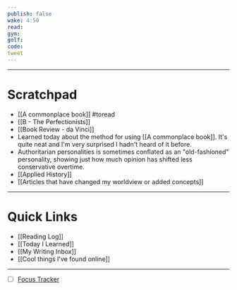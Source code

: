 ```yaml
---
publish: false
wake: 4:50
read:
gym:
golf:
code:
tweet
---
```

***
# Scratchpad
- [[A commonplace book]] #toread
- [[B - The Perfectionists]]
- [[Book Review - da Vinci]]
- Learned today about the method for using [[A commonplace book]]. It's quite neat and I'm very surprised I hadn't heard of it before.
- Authoritarian personalities is sometimes conflated as an "old-fashioned" personality, showing just how much opinion has shifted less conservative overtime.
- [[Applied History]]
- [[Articles that have changed my worldview or added concepts]]


---
# Quick Links
- [[Reading Log]]
- [[Today I Learned]]
- [[My Writing Inbox]]
- [[Cool things I've found online]]

***
- [ ] [Focus Tracker](https://docs.google.com/spreadsheets/d/18ZL9CSRxE2z7pTKcaPGe3749GMO9Ov2UjVsRMQqShBk/edit#gid=696776801)